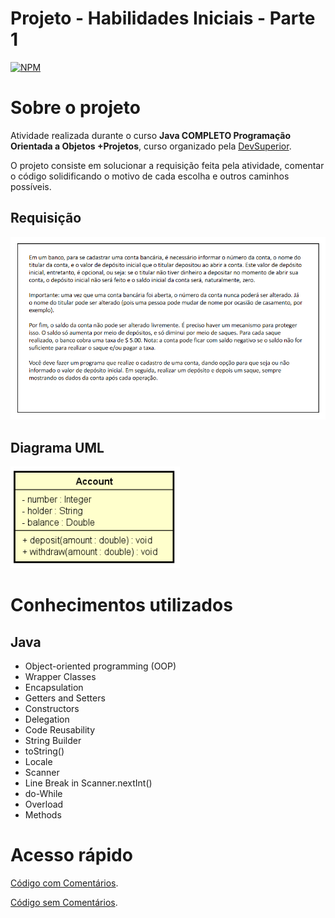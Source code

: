 # Projeto - Habilidades Iniciais - Parte 1
[![NPM](https://img.shields.io/npm/l/react)](https://github.com/svapollo/initial-oop-encapsulation/blob/main/LICENSE)

# Sobre o projeto


Atividade realizada durante o curso **Java COMPLETO Programação Orientada a Objetos +Projetos**, curso organizado pela [DevSuperior](https://devsuperior.com.br "Site da DevSuperior").


O projeto consiste em solucionar a requisição feita pela atividade, comentar o código solidificando o motivo de cada escolha e outros caminhos possíveis.

## Requisição
![Question 1](https://github.com/svapollo/initial-oop-encapsulation/blob/main/assets/question.png) 

## Diagrama UML
![UML 1](https://github.com/svapollo/initial-oop-encapsulation/blob/main/assets/uml.png)

# Conhecimentos utilizados

## Java

- Object-oriented programming (OOP)
- Wrapper Classes
- Encapsulation
- Getters and Setters
- Constructors
- Delegation
- Code Reusability
- String Builder
- toString()
- Locale
- Scanner
- Line Break in Scanner.nextInt()
- do-While
- Overload
- Methods

# Acesso rápido
[Código com Comentários](https://github.com/svapollo/initial-oop-encapsulation/tree/main/with_comments "+Comments").

[Código sem Comentários](https://github.com/svapollo/initial-oop-encapsulation/tree/main/src "-Comments").
